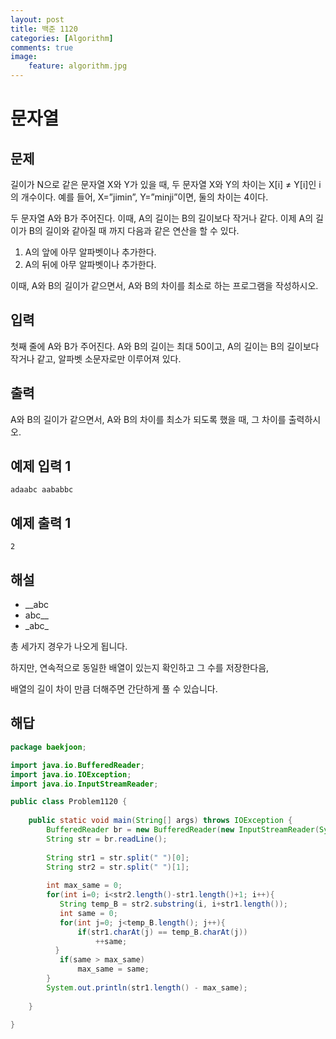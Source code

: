 ```yaml
---
layout: post
title: 백준 1120
categories: [Algorithm]
comments: true
image:
    feature: algorithm.jpg
---
```

# 문자열

## 문제

길이가 N으로 같은 문자열 X와 Y가 있을 때, 두 문자열 X와 Y의 차이는 X[i] ≠ Y[i]인 i의 개수이다. 예를 들어, X=”jimin”, Y=”minji”이면, 둘의 차이는 4이다.

두 문자열 A와 B가 주어진다. 이때, A의 길이는 B의 길이보다 작거나 같다. 이제 A의 길이가 B의 길이와 같아질 때 까지 다음과 같은 연산을 할 수 있다.

1. A의 앞에 아무 알파벳이나 추가한다.
2. A의 뒤에 아무 알파벳이나 추가한다.

이때, A와 B의 길이가 같으면서, A와 B의 차이를 최소로 하는 프로그램을 작성하시오.

## 입력

첫째 줄에 A와 B가 주어진다. A와 B의 길이는 최대 50이고, A의 길이는 B의 길이보다 작거나 같고, 알파벳 소문자로만 이루어져 있다.

## 출력

A와 B의 길이가 같으면서, A와 B의 차이를 최소가 되도록 했을 때, 그 차이를 출력하시오.

## 예제 입력 1 

```
adaabc aababbc
```

## 예제 출력 1

```
2
```

## 해설

- __abc 
- abc__
- \_abc_

총 세가지 경우가 나오게 됩니다.

하지만, 연속적으로 동일한 배열이 있는지 확인하고 그 수를 저장한다음,

배열의 길이 차이 만큼 더해주면 간단하게 풀 수 있습니다.

## 해답

```java
package baekjoon;

import java.io.BufferedReader;
import java.io.IOException;
import java.io.InputStreamReader;

public class Problem1120 {
	
	public static void main(String[] args) throws IOException {
		BufferedReader br = new BufferedReader(new InputStreamReader(System.in));
		String str = br.readLine();
		
		String str1 = str.split(" ")[0];
		String str2 = str.split(" ")[1];
	
		int max_same = 0;
		for(int i=0; i<str2.length()-str1.length()+1; i++){
		   String temp_B = str2.substring(i, i+str1.length());
		   int same = 0;
		   for(int j=0; j<temp_B.length(); j++){
		       if(str1.charAt(j) == temp_B.charAt(j))
		           ++same;
		  }
		   if(same > max_same)
		       max_same = same;
		}
		System.out.println(str1.length() - max_same);
		
	}

}


```

